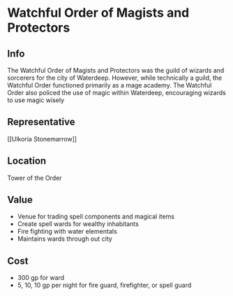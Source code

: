 # Watchful Order of Magists and Protectors

## Info

The Watchful Order of Magists and Protectors was the guild of wizards and sorcerers for the city of Waterdeep. However, while technically a guild, the Watchful Order functioned primarily as a mage academy. The Watchful Order also policed the use of magic within Waterdeep, encouraging wizards to use magic wisely

## Representative

[[Ulkoria Stonemarrow]]

## Location

Tower of the Order

## Value

- Venue for trading spell components and magical items
- Create spell wards for wealthy inhabitants
- Fire fighting with water elementals
- Maintains wards through out city

## Cost

- 300 gp for ward
- 5, 10, 10 gp per night for fire guard, firefighter, or spell guard

